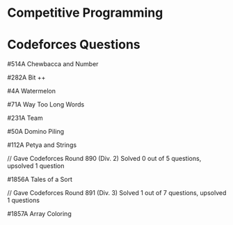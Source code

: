 # Competitive Programming
# Codeforces Questions
#514A Chewbaсca and Number

#282A Bit ++

#4A Watermelon

#71A Way Too Long Words

#231A Team 

#50A Domino Piling

#112A Petya and Strings


// Gave Codeforces Round 890 (Div. 2) Solved 0 out of 5 questions, upsolved 1 question

#1856A Tales of a Sort

// Gave Codeforces Round 891 (Div. 3) Solved 1 out of 7 questions, upsolved 1 questions

#1857A Array Coloring
